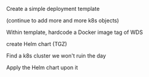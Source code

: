 Create a simple deployment template

(continue to add more and more k8s objects)

Within template, hardcode a Docker image tag of WDS

create Helm chart (TGZ)

Find a k8s cluster we won't ruin the day

Apply the Helm chart upon it